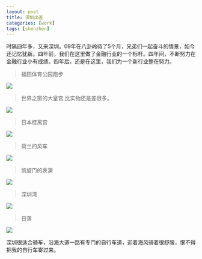 ```yaml
---
layout: post
title: 深圳出差
categories: [work]
tags: [shenzhen]
---
```


时隔四年多，又来深圳。09年在八卦岭待了5个月，兄弟们一起奋斗的情景，如今还记忆犹新。四年前，我们在这里做了金融行业的一个标杆。四年间，不断努力在金融行业小有成绩。四年后，还是在这里，我们为一个新行业整在努力。

>福田体育公园跑步

![](http://f.hiphotos.bdimg.com/album/s%3D550%3Bq%3D90%3Bc%3Dxiangce%2C100%2C100/sign=5a5fdbfb241f95caa2f592b3f92c0e03/314e251f95cad1c86ad322a27e3e6709c83d51cf.jpg?referer=1d43e291aa18972bfa2d34fa9fc5&x=.jpg)

>世界之窗的大皇宫,比实物还是差很多。

![](http://e.hiphotos.bdimg.com/album/s%3D740%3Bq%3D90/sign=5b12004d1b4c510faac4e01e50625410/cc11728b4710b91214aa287bc2fdfc03934522c8.jpg)

>日本桂离宫

![](http://f.hiphotos.bdimg.com/album/s%3D740%3Bq%3D90/sign=de718965f603918fd3d13fce610657aa/b2de9c82d158ccbfd1d76bbf18d8bc3eb03541c8.jpg)

>荷兰的风车

![](http://f.hiphotos.bdimg.com/album/s%3D740%3Bq%3D90/sign=843e5114cc11728b342d8e26f8c7b2f3/9922720e0cf3d7ca2ef5e1f3f31fbe096b63a930.jpg)

>凯旋门的表演

![](http://h.hiphotos.bdimg.com/album/s%3D740%3Bq%3D90/sign=e906e4060e2442a7aa0effa1e178dc76/c75c10385343fbf2c54678a6b17eca8064388fc9.jpg)

>深圳湾

![](http://g.hiphotos.bdimg.com/album/s%3D680%3Bq%3D90/sign=87585114cc11728b342d8f2af8c7b2f3/730e0cf3d7ca7bcb5c1e19aabf096b63f724a8ca.jpg)

>日落

![](http://g.hiphotos.bdimg.com/album/s%3D740%3Bq%3D90/sign=dc871cb6908fa0ec7bc7660916ac28d3/9d82d158ccbf6c813e5df26dbd3eb13532fa40c9.jpg)

深圳很适合骑车，沿海大道一路有专门的自行车道，迎着海风骑着很舒服，恨不得把我的自行车寄过来。
